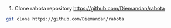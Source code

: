 1. Clone rabota repository https://github.com/Diemandan/rabota
```bash
git clone https://github.com/Diemandan/rabota
```
